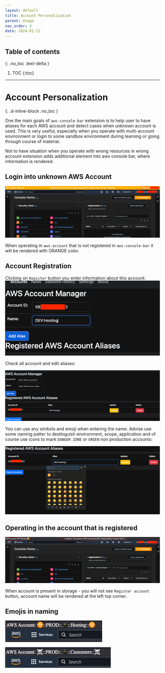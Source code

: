 ```yaml
---
layout: default
title: Account Personalization
parent: Usage
nav_order: 3
date: 2024-01-22
---
```


## Table of contents
{: .no_toc .text-delta }

1. TOC
{:toc}

---

# Account Personalization
{: .d-inline-block .no_toc }

One the main goals of ``aws-console-bar`` extension is to help user to have aliases for each AWS account and detect cases when
unknown account is used. This is very useful, especially when you operate with multi-account environment or login to some sandbox environment
during learning or going through course of material.

Not to have situation when you operate with wrong resources in wrong account extension adds additional element into aws console bar, where information is rendered.

## Login into unknown AWS Account

![img.png](../images/console/img.png)

When operating in ``aws-account`` that is not registered in ``aws-console-bar`` it will be rendered with ORANGE color.

## Account Registration

Clicking on ``Register`` button you enter information about this account:
![img_1.png](../images/console/img_1.png)

Check all account and edit aliases:

![img_2.png](../images/console/img_2.png)

You can use any simbols and emoji when entering the name.
Advise use some naming patter to destinguish environment, scope, application and of course use icons to mark ``DANGER ZONE`` or ``GREEN`` non production accounts:

![img_3.png](../images/console/img_3.png)

## Operating in the account that is registered

![img_4.png](../images/console/img_4.png)

When account is present in storage - you will not see ``Register account`` button, account name will be rendered at the left top corner.

## Emojis in naming

![img_6.png](../images/console/img_6.png)

![img_7.png](../images/console/img_7.png)
